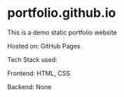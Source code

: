 # portfolio.github.io
This is a demo static portfolio website 

Hosted on: GitHub Pages

Tech Stack used:

Frontend: HTML, CSS

Backend: None
